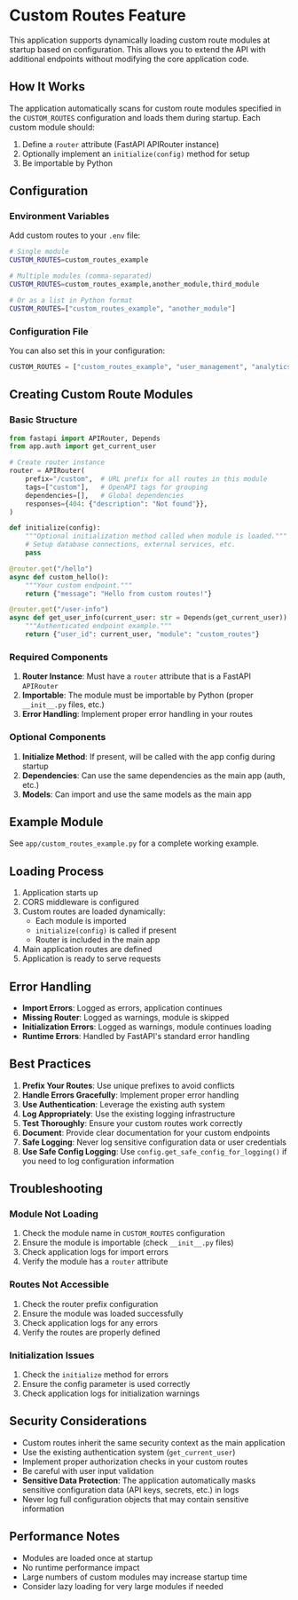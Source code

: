 # Custom Routes Feature

This application supports dynamically loading custom route modules at startup based on configuration. This allows you to extend the API with additional endpoints without modifying the core application code.

## How It Works

The application automatically scans for custom route modules specified in the `CUSTOM_ROUTES` configuration and loads them during startup. Each custom module should:

1. Define a `router` attribute (FastAPI APIRouter instance)
2. Optionally implement an `initialize(config)` method for setup
3. Be importable by Python

## Configuration

### Environment Variables

Add custom routes to your `.env` file:

```bash
# Single module
CUSTOM_ROUTES=custom_routes_example

# Multiple modules (comma-separated)
CUSTOM_ROUTES=custom_routes_example,another_module,third_module

# Or as a list in Python format
CUSTOM_ROUTES=["custom_routes_example", "another_module"]
```

### Configuration File

You can also set this in your configuration:

```python
CUSTOM_ROUTES = ["custom_routes_example", "user_management", "analytics"]
```

## Creating Custom Route Modules

### Basic Structure

```python
from fastapi import APIRouter, Depends
from app.auth import get_current_user

# Create router instance
router = APIRouter(
    prefix="/custom",  # URL prefix for all routes in this module
    tags=["custom"],   # OpenAPI tags for grouping
    dependencies=[],   # Global dependencies
    responses={404: {"description": "Not found"}},
)

def initialize(config):
    """Optional initialization method called when module is loaded."""
    # Setup database connections, external services, etc.
    pass

@router.get("/hello")
async def custom_hello():
    """Your custom endpoint."""
    return {"message": "Hello from custom routes!"}

@router.get("/user-info")
async def get_user_info(current_user: str = Depends(get_current_user)):
    """Authenticated endpoint example."""
    return {"user_id": current_user, "module": "custom_routes"}
```

### Required Components

1. **Router Instance**: Must have a `router` attribute that is a FastAPI `APIRouter`
2. **Importable**: The module must be importable by Python (proper `__init__.py` files, etc.)
3. **Error Handling**: Implement proper error handling in your routes

### Optional Components

1. **Initialize Method**: If present, will be called with the app config during startup
2. **Dependencies**: Can use the same dependencies as the main app (auth, etc.)
3. **Models**: Can import and use the same models as the main app

## Example Module

See `app/custom_routes_example.py` for a complete working example.

## Loading Process

1. Application starts up
2. CORS middleware is configured
3. Custom routes are loaded dynamically:
   - Each module is imported
   - `initialize(config)` is called if present
   - Router is included in the main app
4. Main application routes are defined
5. Application is ready to serve requests

## Error Handling

- **Import Errors**: Logged as errors, application continues
- **Missing Router**: Logged as warnings, module is skipped
- **Initialization Errors**: Logged as warnings, module continues loading
- **Runtime Errors**: Handled by FastAPI's standard error handling

## Best Practices

1. **Prefix Your Routes**: Use unique prefixes to avoid conflicts
2. **Handle Errors Gracefully**: Implement proper error handling
3. **Use Authentication**: Leverage the existing auth system
4. **Log Appropriately**: Use the existing logging infrastructure
5. **Test Thoroughly**: Ensure your custom routes work correctly
6. **Document**: Provide clear documentation for your custom endpoints
7. **Safe Logging**: Never log sensitive configuration data or user credentials
8. **Use Safe Config Logging**: Use `config.get_safe_config_for_logging()` if you need to log configuration information

## Troubleshooting

### Module Not Loading

1. Check the module name in `CUSTOM_ROUTES` configuration
2. Ensure the module is importable (check `__init__.py` files)
3. Check application logs for import errors
4. Verify the module has a `router` attribute

### Routes Not Accessible

1. Check the router prefix configuration
2. Ensure the module was loaded successfully
3. Check application logs for any errors
4. Verify the routes are properly defined

### Initialization Issues

1. Check the `initialize` method for errors
2. Ensure the config parameter is used correctly
3. Check application logs for initialization warnings

## Security Considerations

- Custom routes inherit the same security context as the main application
- Use the existing authentication system (`get_current_user`)
- Implement proper authorization checks in your custom routes
- Be careful with user input validation
- **Sensitive Data Protection**: The application automatically masks sensitive configuration data (API keys, secrets, etc.) in logs
- Never log full configuration objects that may contain sensitive information

## Performance Notes

- Modules are loaded once at startup
- No runtime performance impact
- Large numbers of custom modules may increase startup time
- Consider lazy loading for very large modules if needed
